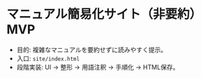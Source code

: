 # マニュアル簡易化サイト（非要約）MVP

- 目的: 複雑なマニュアルを要約せずに読みやすく提示。
- 入口: `site/index.html`
- 段階実装: UI → 整形 → 用語注釈 → 手順化 → HTML保存。
